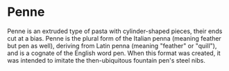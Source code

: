 # Penne
Penne is an extruded type of pasta with cylinder-shaped pieces, their ends cut at a bias. Penne is the plural form of the Italian penna (meaning feather but pen as well), deriving from Latin penna (meaning "feather" or "quill"), and is a cognate of the English word pen. When this format was created, it was intended to imitate the then-ubiquitous fountain pen's steel nibs.